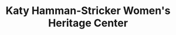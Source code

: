 ---
layout: repo
title: "Katy Hamman-Stricker Women's Heritage Center"
id: 16541
permalink: repos/16541/
---